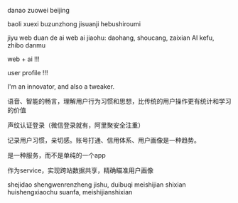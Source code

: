 danao zuowei beijing

baoli xuexi buzunzhong jisuanji
hebushiroumi

jiyu web duan de ai
web ai jiaohu: daohang, shoucang, zaixian AI kefu, zhibo danmu

web + ai !!!

user profile !!!


I'm an innovator, and also a tweaker.

语音、智能的畅言，理解用户行为习惯和思想，比传统的用户操作更有统计和学习的价值

声纹认证登录（微信登录就有，阿里聚安全注重）

记录用户习惯，亲切感。账号打通、信用体系、用户画像是一种趋势。

是一种服务，而不是单纯的一个app

作为service，实现跨站数据共享，精确瞄准用户画像

shejidao shengwenrenzheng jishu, duibuqi meishijian shixian
huishengxiaochu suanfa, meishijianshixian
